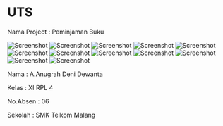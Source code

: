 # UTS
Nama Project : Peminjaman Buku

![Screenshot](https://cloud.githubusercontent.com/assets/22131954/24041679/23362f10-0b41-11e7-8054-a57adb070db2.PNG)
![Screenshot](https://cloud.githubusercontent.com/assets/22131954/24041680/233f1a62-0b41-11e7-92d0-a2d8c1daf560.PNG)
![Screenshot](https://cloud.githubusercontent.com/assets/22131954/24041681/23417550-0b41-11e7-98f5-c2fa1ca74424.PNG)
![Screenshot](https://cloud.githubusercontent.com/assets/22131954/24041682/2342c50e-0b41-11e7-84ce-bbed86ac1166.PNG)
![Screenshot](https://cloud.githubusercontent.com/assets/22131954/24041683/2347b71c-0b41-11e7-8241-39b960056a78.PNG)
![Screenshot](https://cloud.githubusercontent.com/assets/22131954/24041684/234f9efa-0b41-11e7-9e9c-88812ed1f34a.PNG)
![Screenshot](https://cloud.githubusercontent.com/assets/22131954/24041685/23657b80-0b41-11e7-956b-c61963bc50ce.PNG)
![Screenshot](https://cloud.githubusercontent.com/assets/22131954/24041686/2371716a-0b41-11e7-9ebd-8216b4ab1dd7.PNG)
![Screenshot](https://cloud.githubusercontent.com/assets/22131954/24041687/2375a6f4-0b41-11e7-9411-1fd5977c8e3a.PNG)
![Screenshot](https://cloud.githubusercontent.com/assets/22131954/24041688/237f70f8-0b41-11e7-9d38-1fb0ecb0713a.PNG)
![Screenshot](https://cloud.githubusercontent.com/assets/22131954/24041690/23842544-0b41-11e7-9dfa-ec22c9d34268.PNG)
![Screenshot](https://cloud.githubusercontent.com/assets/22131954/24041691/239833e0-0b41-11e7-81bb-cf52111d002e.PNG)

Nama : A.Anugrah Deni Dewanta

Kelas : XI RPL 4

No.Absen : 06

Sekolah : SMK Telkom Malang
